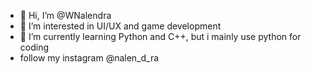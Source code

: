 - 👋 Hi, I’m @WNalendra
- 👀 I’m interested in UI/UX and game development
- 🌱 I’m currently learning Python and C++,
      but i mainly use python for coding
-  follow my instagram @nalen_d_ra

<!---
WNalendra/WNalendra is a ✨ special ✨ repository because its `README.md` (this file) appears on your GitHub profile.
You can click the Preview link to take a look at your changes.
--->
